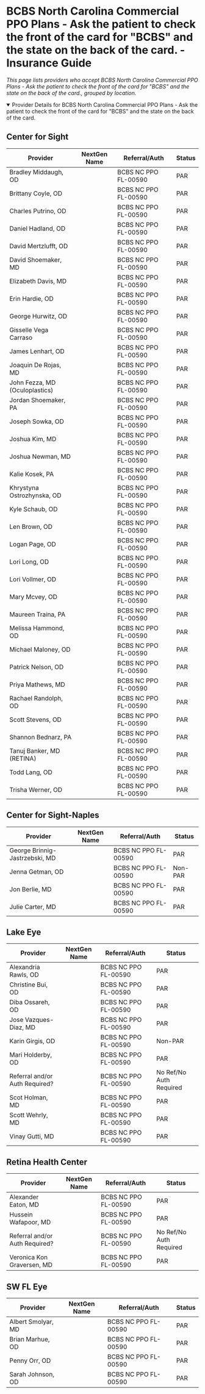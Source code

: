 # BCBS North Carolina Commercial PPO Plans - Ask the patient to check the front of the card for "BCBS" and the state on the back of the card. - Insurance Guide

*This page lists providers who accept BCBS North Carolina Commercial PPO Plans - Ask the patient to check the front of the card for "BCBS" and the state on the back of the card., grouped by location.*

<details open><summary>Provider Details for BCBS North Carolina Commercial PPO Plans - Ask the patient to check the front of the card for "BCBS" and the state on the back of the card.</summary>

## Center for Sight

| Provider | NextGen Name | Referral/Auth | Status |
|----------|-------------|--------------|--------|
| Bradley Middaugh, OD |  | BCBS NC PPO FL-00590 | PAR |
| Brittany Coyle, OD |  | BCBS NC PPO FL-00590 | PAR |
| Charles Putrino, OD |  | BCBS NC PPO FL-00590 | PAR |
| Daniel Hadland, OD |  | BCBS NC PPO FL-00590 | PAR |
| David Mertzlufft, OD |  | BCBS NC PPO FL-00590 | PAR |
| David Shoemaker, MD |  | BCBS NC PPO FL-00590 | PAR |
| Elizabeth Davis, MD |  | BCBS NC PPO FL-00590 | PAR |
| Erin Hardie, OD |  | BCBS NC PPO FL-00590 | PAR |
| George Hurwitz, OD |  | BCBS NC PPO FL-00590 | PAR |
| Gisselle Vega Carraso |  | BCBS NC PPO FL-00590 | PAR |
| James Lenhart, OD |  | BCBS NC PPO FL-00590 | PAR |
| Joaquin De Rojas, MD |  | BCBS NC PPO FL-00590 | PAR |
| John Fezza, MD (Oculoplastics) |  | BCBS NC PPO FL-00590 | PAR |
| Jordan Shoemaker, PA |  | BCBS NC PPO FL-00590 | PAR |
| Joseph Sowka, OD |  | BCBS NC PPO FL-00590 | PAR |
| Joshua Kim, MD |  | BCBS NC PPO FL-00590 | PAR |
| Joshua Newman, MD |  | BCBS NC PPO FL-00590 | PAR |
| Kalie Kosek, PA |  | BCBS NC PPO FL-00590 | PAR |
| Khrystyna Ostrozhynska, OD |  | BCBS NC PPO FL-00590 | PAR |
| Kyle Schaub, OD |  | BCBS NC PPO FL-00590 | PAR |
| Len Brown, OD |  | BCBS NC PPO FL-00590 | PAR |
| Logan Page, OD |  | BCBS NC PPO FL-00590 | PAR |
| Lori Long, OD |  | BCBS NC PPO FL-00590 | PAR |
| Lori Vollmer, OD |  | BCBS NC PPO FL-00590 | PAR |
| Mary Mcvey, OD |  | BCBS NC PPO FL-00590 | PAR |
| Maureen Traina, PA |  | BCBS NC PPO FL-00590 | PAR |
| Melissa Hammond, OD |  | BCBS NC PPO FL-00590 | PAR |
| Michael Maloney, OD |  | BCBS NC PPO FL-00590 | PAR |
| Patrick Nelson, OD |  | BCBS NC PPO FL-00590 | PAR |
| Priya Mathews, MD |  | BCBS NC PPO FL-00590 | PAR |
| Rachael Randolph, OD |  | BCBS NC PPO FL-00590 | PAR |
| Scott Stevens, OD |  | BCBS NC PPO FL-00590 | PAR |
| Shannon Bednarz, PA |  | BCBS NC PPO FL-00590 | PAR |
| Tanuj Banker, MD (RETINA) |  | BCBS NC PPO FL-00590 | PAR |
| Todd Lang, OD |  | BCBS NC PPO FL-00590 | PAR |
| Trisha Werner, OD |  | BCBS NC PPO FL-00590 | PAR |

## Center for Sight-Naples

| Provider | NextGen Name | Referral/Auth | Status |
|----------|-------------|--------------|--------|
| George Brinnig-Jastrzebski, MD |  | BCBS NC PPO FL-00590 | PAR |
| Jenna Getman, OD |  | BCBS NC PPO FL-00590 | Non-PAR |
| Jon Berlie, MD |  | BCBS NC PPO FL-00590 | PAR |
| Julie Carter, MD |  | BCBS NC PPO FL-00590 | PAR |

## Lake Eye 

| Provider | NextGen Name | Referral/Auth | Status |
|----------|-------------|--------------|--------|
| Alexandria Rawls, OD |  | BCBS NC PPO FL-00590 | PAR |
| Christine Bui, OD |  | BCBS NC PPO FL-00590 | PAR |
| Diba Ossareh, OD |  | BCBS NC PPO FL-00590 | PAR |
| Jose Vazques-Diaz, MD |  | BCBS NC PPO FL-00590 | PAR |
| Karin Girgis, OD |  | BCBS NC PPO FL-00590 | Non-PAR |
| Mari Holderby, OD |  | BCBS NC PPO FL-00590 | PAR |
| Referral and/or Auth Required? |  | BCBS NC PPO FL-00590 | No Ref/No Auth Required |
| Scot Holman, MD |  | BCBS NC PPO FL-00590 | PAR |
| Scott Wehrly, MD |  | BCBS NC PPO FL-00590 | PAR |
| Vinay Gutti, MD |  | BCBS NC PPO FL-00590 | PAR |

## Retina Health Center

| Provider | NextGen Name | Referral/Auth | Status |
|----------|-------------|--------------|--------|
| Alexander Eaton, MD |  | BCBS NC PPO FL-00590 | PAR |
| Hussein Wafapoor, MD |  | BCBS NC PPO FL-00590 | PAR |
| Referral and/or Auth Required? |  | BCBS NC PPO FL-00590 | No Ref/No Auth Required |
| Veronica Kon Graversen, MD |  | BCBS NC PPO FL-00590 | PAR |

## SW FL Eye

| Provider | NextGen Name | Referral/Auth | Status |
|----------|-------------|--------------|--------|
| Albert Smolyar, MD |  | BCBS NC PPO FL-00590 | PAR |
| Brian Marhue, OD |  | BCBS NC PPO FL-00590 | PAR |
| Penny Orr, OD |  | BCBS NC PPO FL-00590 | PAR |
| Sarah Johnson, OD |  | BCBS NC PPO FL-00590 | PAR |

</details>

